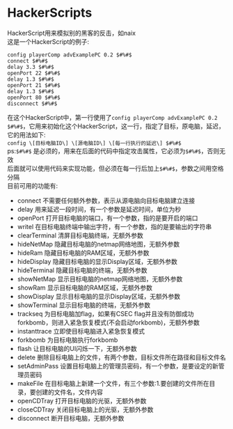 # HackerScripts
HackerScript用来模拟别的黑客的反击，如naix  
这是一个HackerScript的例子:  
```
config playerComp advExamplePC 0.2 $#%#$
connect $#%#$
delay 3.3 $#%#$
openPort 22 $#%#$
delay 1.3 $#%#$
openPort 21 $#%#$
delay 1.3 $#%#$
openPort 80 $#%#$
disconnect $#%#$
```   
在这个HackerScript中，第一行使用了```config playerComp advExamplePC 0.2 $#%#$```，它用来初始化这个HackerScript，这一行，指定了目标，原电脑，延迟，它的用法如下:  
`config \[目标电脑ID\] \[源电脑ID\] \[每一行执行的延迟\] $#%#$`  
ps:`$#%#$` 是必须的，用来在后面的代码中指定攻击属性，它必须为`$#%#$`，否则无效  
后面就可以使用代码来实现功能，但必须在每一行后加上`$#%#$`，参数之间用空格分隔  
目前可用的功能有:
- connect 不需要任何额外参数，表示从源电脑向目标电脑建立连接
- delay 用来延迟一段时间，有一个参数是延迟时间，单位为秒
- openPort 打开目标电脑的端口，有一个参数，指的是要开启的端口
- writel 在目标电脑终端中输出字符，有一个参数，指的是要输出的字符串
- clearTerminal 清屏目标电脑终端，无额外参数
- hideNetMap 隐藏目标电脑的netmap网络地图，无额外参数
- hideRam 隐藏目标电脑的RAM区域，无额外参数
- hideDisplay 隐藏目标电脑的显示Display区域，无额外参数
- hideTerminal 隐藏目标电脑的终端，无额外参数
- showNetMap 显示目标电脑的netmap网络地图，无额外参数
- showRam 显示目标电脑的RAM区域，无额外参数
- showDisplay 显示目标电脑的显示Display区域，无额外参数
- showTerminal 显示目标电脑的终端，无额外参数
- trackseq 为目标电脑加flag，如果有CSEC flag并且没有防御成功forkbomb，则进入紧急恢复模式(不会启动forkbomb)，无额外参数
- instanttrace 立即使目标电脑进入紧急恢复模式
- forkbomb 为目标电脑执行forkbomb
- flash 让目标电脑的UI闪烁一下，无额外参数
- delete 删除目标电脑上的文件，有两个参数，目标文件所在路径和目标文件名
- setAdminPass 设置目标电脑上的管理员密码，有一个参数，是要设定的新管理员密码
- makeFile 在目标电脑上新建一个文件，有三个参数:1.要创建的文件所在目录，要创建的文件名，文件内容
- openCDTray 打开目标电脑的光驱，无额外参数
- closeCDTray 关闭目标电脑上的光驱，无额外参数
- disconnect 断开目标电脑，无额外参数